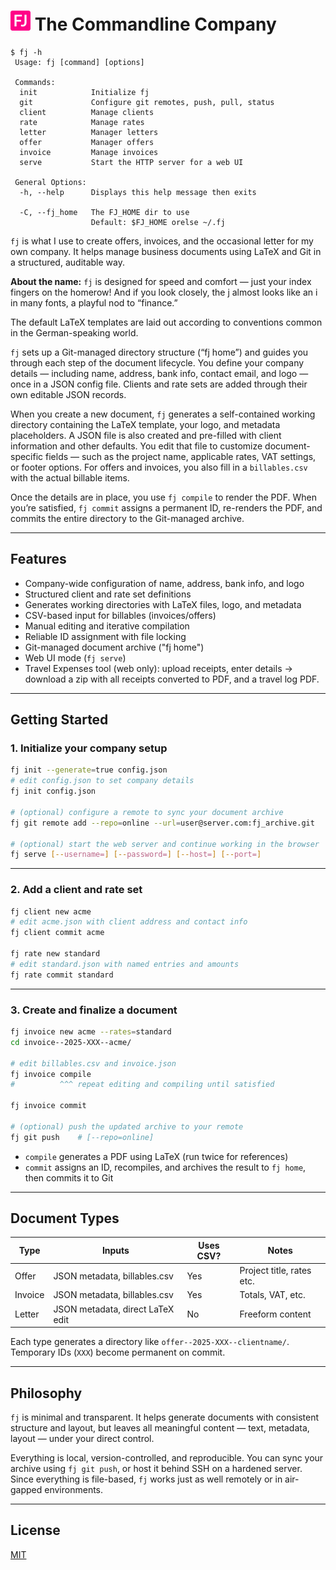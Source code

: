 #  ![logo](./src/web/assets/favicon-32x32.png)  The Commandline Company

```shell
$ fj -h
 Usage: fj [command] [options]

 Commands:
  init            Initialize fj
  git             Configure git remotes, push, pull, status
  client          Manage clients
  rate            Manage rates
  letter          Manager letters
  offer           Manager offers
  invoice         Manage invoices
  serve           Start the HTTP server for a web UI

 General Options:
  -h, --help      Displays this help message then exits

  -C, --fj_home   The FJ_HOME dir to use
                  Default: $FJ_HOME orelse ~/.fj
```



`fj` is what I use to create offers, invoices, and the occasional letter for my
own company. It helps manage business documents using LaTeX and Git in a
structured, auditable way.

**About the name:** `fj` is designed for speed and comfort — just your index
fingers on the homerow! And if you look closely, the j almost looks like an i in
many fonts, a playful nod to “finance.”

The default LaTeX templates are laid out according to conventions common in the
German-speaking world.

`fj` sets up a Git-managed directory structure (“fj home”) and guides you through
each step of the document lifecycle. You define your company details — including
name, address, bank info, contact email, and logo — once in a JSON config file.
Clients and rate sets are added through their own editable JSON records.

When you create a new document, `fj` generates a self-contained working
directory containing the LaTeX template, your logo, and metadata placeholders. A
JSON file is also created and pre-filled with client information and other
defaults. You edit that file to customize document-specific fields — such as the
project name, applicable rates, VAT settings, or footer options. For offers and
invoices, you also fill in a `billables.csv` with the actual billable items.

Once the details are in place, you use `fj compile` to render the PDF. When
you’re satisfied, `fj commit` assigns a permanent ID, re-renders the PDF, and
commits the entire directory to the Git-managed archive.

---

## Features

- Company-wide configuration of name, address, bank info, and logo
- Structured client and rate set definitions
- Generates working directories with LaTeX files, logo, and metadata
- CSV-based input for billables (invoices/offers)
- Manual editing and iterative compilation
- Reliable ID assignment with file locking
- Git-managed document archive ("fj home")
- Web UI mode (`fj serve`)
- Travel Expenses tool (web only): upload receipts, enter details -> download a
  zip with all receipts converted to PDF, and a travel log PDF.

---

## Getting Started

### 1. Initialize your company setup

```sh
fj init --generate=true config.json
# edit config.json to set company details
fj init config.json

# (optional) configure a remote to sync your document archive
fj git remote add --repo=online --url=user@server.com:fj_archive.git

# (optional) start the web server and continue working in the browser
fj serve [--username=] [--password=] [--host=] [--port=]
```

---

### 2. Add a client and rate set

```sh
fj client new acme
# edit acme.json with client address and contact info
fj client commit acme

fj rate new standard
# edit standard.json with named entries and amounts
fj rate commit standard
```

---

### 3. Create and finalize a document

```sh
fj invoice new acme --rates=standard
cd invoice--2025-XXX--acme/

# edit billables.csv and invoice.json
fj invoice compile
#          ^^^ repeat editing and compiling until satisfied

fj invoice commit

# (optional) push the updated archive to your remote
fj git push    # [--repo=online]
```

- `compile` generates a PDF using LaTeX (run twice for references)
- `commit` assigns an ID, recompiles, and archives the result to `fj home`, then commits it to Git

---

## Document Types

| Type     | Inputs                            | Uses CSV? | Notes                      |
|----------|-----------------------------------|-----------|----------------------------|
| Offer    | JSON metadata, billables.csv      | Yes       | Project title, rates etc.  |
| Invoice  | JSON metadata, billables.csv      | Yes       | Totals, VAT, etc.          |
| Letter   | JSON metadata, direct LaTeX edit  | No        | Freeform content           |

Each type generates a directory like `offer--2025-XXX--clientname/`. Temporary IDs (`XXX`) become permanent on commit.

---

## Philosophy

`fj` is minimal and transparent. It helps generate documents with consistent
structure and layout, but leaves all meaningful content — text, metadata, layout
— under your direct control.

Everything is local, version-controlled, and reproducible. You can sync your
archive using `fj git push`, or host it behind SSH on a hardened server. Since
everything is file-based, `fj` works just as well remotely or in air-gapped
environments.

---

## License

[MIT](./LICENSE)
